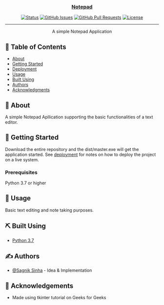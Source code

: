 <p align="center">
  <a href="" rel="noopener">
</p>

<h3 align="center">Notepad</h3>

<div align="center">

[![Status](https://img.shields.io/badge/status-active-success.svg)]()
[![GitHub Issues](https://img.shields.io/github/issues/kylelobo/The-Documentation-Compendium.svg)](https://github.com/kylelobo/The-Documentation-Compendium/issues)
[![GitHub Pull Requests](https://img.shields.io/github/issues-pr/kylelobo/The-Documentation-Compendium.svg)](https://github.com/kylelobo/The-Documentation-Compendium/pulls)
[![License](https://img.shields.io/badge/license-MIT-blue.svg)](/LICENSE)

</div>

---

<p align="center"> A simple Notepad Application
    <br> 
</p>

## 📝 Table of Contents

- [About](#about)
- [Getting Started](#getting_started)
- [Deployment](#deployment)
- [Usage](#usage)
- [Built Using](#built_using)
- [Authors](#authors)
- [Acknowledgments](#acknowledgement)

## 🧐 About <a name = "about"></a>

A simple Notepad Apllication supporting the basic functionalities of a text editor.

## 🏁 Getting Started <a name = "getting_started"></a>

Download the entire repository and the dist/master.exe will get the application started. See [deployment](#deployment) for notes on how to deploy the project on a live system.

### Prerequisites

Python 3.7 or higher

## 🎈 Usage <a name="usage"></a>

Basic text editing and note taking purposes.


## ⛏️ Built Using <a name = "built_using"></a>

- [Python 3.7](https://www.python.org/downloads/release/python-370/)

## ✍️ Authors <a name = "authors"></a>

- [@Sagnik Sinha](https://github.com/sagnik938) - Idea & Implementation


## 🎉 Acknowledgements <a name = "acknowledgement"></a>

- Made using tkinter tutorial on Geeks for Geeks
